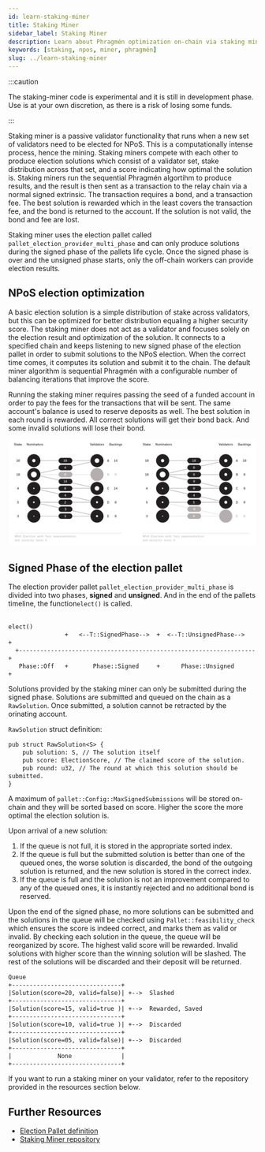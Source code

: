 ```yaml
---
id: learn-staking-miner
title: Staking Miner
sidebar_label: Staking Miner
description: Learn about Phragmén optimization on-chain via staking miners
keywords: [staking, npos, miner, phragmén]
slug: ../learn-staking-miner
---
```


:::caution

The staking-miner code is experimental and it is still in development phase. Use is at your own discretion, as there is a risk of losing some funds.

:::

Staking miner is a passive validator functionality that runs when a new set of validators need to be elected for NPoS. This is a computationally intense process, hence the mining. Staking miners compete with each other to produce election solutions which consist of a validator set, stake distribution across that set, and a score indicating how optimal the solution is. Staking miners run the sequential Phragmén algortihm to produce results, and the result is then sent as a transaction to the relay chain via a normal signed extrinsic. The transaction requires a bond, and a transaction fee. The best solution is rewarded
which in the least covers the transaction fee, and the bond is returned to the account. If the solution is not valid, the bond and fee are lost.

Staking miner uses the election pallet called `pallet_election_provider_multi_phase` and can only produce solutions during the signed phase of the pallets life cycle. Once the signed phase is over and the unsigned phase starts, only the off-chain workers can provide election results.


## NPoS election optimization

A basic election solution is a simple distribution of stake across validators, but this can be optimized for better distribution equaling a higher security score. The staking miner does not act as a validator and focuses solely on the election result and optimization of the solution. It connects to a specified chain and keeps listening to new signed phase of the election pallet in order to submit solutions to the NPoS election. When the correct time comes, it computes its solution and submit it to the chain. The default miner algorithm is sequential Phragmén with a configurable number of balancing iterations that improve the score.

Running the staking miner requires passing the seed of a funded account in order to pay the fees for the transactions that will be sent. The same account's balance is used to reserve deposits as well. The best solution in each round is rewarded. All correct solutions will get their bond back. And some invalid solutions will lose their bond.

![NPoS election optimization](../assets/staking-miner/NPoS-election-optimization.png)

## Signed Phase of the election pallet

The election provider pallet `pallet_election_provider_multi_phase` is divided into two phases, **signed** and **unsigned**. And in the end of the pallets timeline, the function`elect()` is called. 

```
                                                                   elect()
                +   <--T::SignedPhase-->  +  <--T::UnsignedPhase-->   +
  +-------------------------------------------------------------------+
   Phase::Off   +       Phase::Signed     +      Phase::Unsigned      +
```

Solutions provided by the staking miner can only be submitted during the signed phase. Solutions are submitted and queued on the chain as a `RawSolution`. Once submitted, a solution cannot be retracted by the orinating account.

`RawSolution` struct definition:
```
pub struct RawSolution<S> {
    pub solution: S, // The solution itself
    pub score: ElectionScore, // The claimed score of the solution.
    pub round: u32, // The round at which this solution should be submitted.
}
```
A maximum of `pallet::Config::MaxSignedSubmissions` will be stored on-chain and they will be sorted based on score. Higher the score the more optimal the election solution is. 

Upon arrival of a new solution:

1. If the queue is not full, it is stored in the appropriate sorted index.
2. If the queue is full but the submitted solution is better than one of the queued ones, the worse solution is discarded, the bond of the outgoing solution is returned, and the new solution is stored in the correct index.
3. If the queue is full and the solution is not an improvement compared to any of the queued ones, it is instantly rejected and no additional bond is reserved.

Upon the end of the signed phase, no more solutions can be submitted and the solutions in the queue will be checked using `Pallet::feasibility_check` which ensures the score is indeed correct, and marks them as valid or invalid. By checking each solution in the queue, the queue will be reorganized by score. The highest valid score will be rewarded. Invalid solutions with higher score than the winning solution will be slashed. The rest of the solutions will be discarded and their deposit will be returned.

```
Queue
+-------------------------------+
|Solution(score=20, valid=false)| +-->  Slashed
+-------------------------------+
|Solution(score=15, valid=true )| +-->  Rewarded, Saved
+-------------------------------+
|Solution(score=10, valid=true )| +-->  Discarded
+-------------------------------+
|Solution(score=05, valid=false)| +-->  Discarded
+-------------------------------+
|             None              |
+-------------------------------+
```

If you want to run a staking miner on your validator, refer to the repository provided in the resources section below.

## Further Resources

- [Election Pallet definition](https://crates.parity.io/pallet_election_provider_multi_phase/index.html)
- [Staking Miner repository](https://github.com/paritytech/polkadot/tree/master/utils/staking-miner)